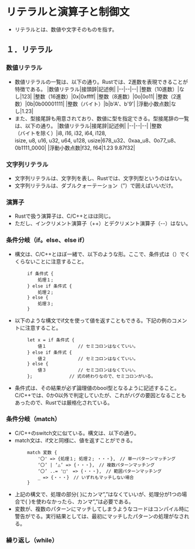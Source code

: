 # リテラルと演算子と制御文
- リテラルとは、数値や文字そのものを指す。

## １．リテラル
### 数値リテラル
- 数値リテラルの一覧は、以下の通り。Rustでは、2進数を表現できることが特徴である。
    |数値リテラル|接頭辞|記述例|
    |--|--|--|
    |整数（10進数）|なし|123|
    |整数（16進数）|0x|0xffff|
    |整数（8進数）|0o|0o11|
    |整数（2進数）|0b|0b00001111|
    |整数（バイト）|b|b'A'、b'9'|
    |浮動小数点数|なし|1.23|
- また、型接尾辞も用意されており、数値に型を指定できる。型接尾辞の一覧は、以下の通り。
    |数値リテラル|接尾辞|記述例|
    |--|--|--|
    |整数<br>（バイトを除く）|i8, i16, i32, i64, i128, <br>isize, u8, u16, u32, u64, u128, usize|678_u32、0xaa_u8、0o77_u8、0b1111_0000|
    |浮動小数点数|f32, f64|1.23 9.87f32|

### 文字列リテラル
- 文字列リテラルは、文字列を表し、Rustでは、文字列型というのはない。
- 文字列リテラルは、ダブルクォーテーション（”）で囲えばいいだけ。

### 演算子
- Rustで扱う演算子は、C/C++とほほ同じ。
- ただし、インクリメント演算子（++）とデクリメント演算子（--）はない。

### 条件分岐（if。else、else if）
- 構文は、C/C++とほぼ一緒で、以下のような形。ここで、条件式は（）でくくらないことに注意すること。
```
        if 条件式 {
            処理１;
        } else if 条件式 {
            処理２;
        } else {
            処理３;
        }
```
- 以下のような構文でif文を使って値を返すこともできる。下記の例のコメントに注意すること。
```
        let x = if 条件式 {
            値１            // セミコロンはなくていい。
        } else if 条件式 {
            値２            // セミコロンはなくていい。
        } else {
            値３            // セミコロンはなくていい。
        };              // 式の終わりなので、セミコロンがいる。
```
- 条件式は、その結果が必ず論理値のbool型となるように記述すること。C/C++では、0か0以外で判定していたが、これがバグの要因となることもあったので、Rustでは厳格化されている。

### 条件分岐（match）
- C/C++のswitch文に似ている。構文は、以下の通り。
- match文は、if文と同様に、値を返すことができる。
```
        match 変数 {
            '〇' => {処理１; 処理２; ・・・},　// 単一パターンマッチング
            ‘〇’ | ‘△’ => {・・・},　// 複数パターンマッチング
            ‘〇’ ..= '□'　=> {・・・},　// 範囲パターンマッチング
            _ => {・・・}　// いずれもマッチしない場合
        }
```
- 上記の構文で、処理の部分{ }にカンマ”,”はなくていいが、処理分が1つの場合で{ }を使わなかったら、カンマ”,”は必要である。
- 変数が、複数のパターンにマッチしてしまうようなコードはコンパイル時に警告がでる。実行結果としては、最初にマッチしたパターンの処理がなされる。

### 繰り返し（while）
